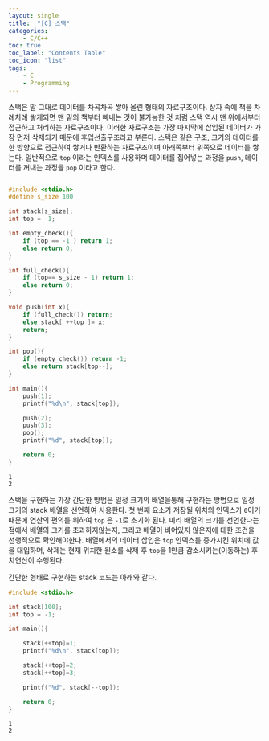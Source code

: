 ```yaml
---
layout: single
title:  "[C] 스택"
categories:
    - C/C++
toc: true
toc_label: "Contents Table"
toc_icon: "list"
tags: 
    - C
    - Programming
---
```




스택은 말 그대로 데이터를 차곡차곡 쌓아 올린 형태의 자료구조이다. 상자 속에 책을 차례차례 쌓게되면 맨 밑의 책부터 빼내는 것이 불가능한 것 처럼 스택 역시 맨 위에서부터 접근하고 처리하는 자료구조이다. 이러한 자료구조는 가장 마지막에 삽입된 데이터가 가장 먼저 삭제되기 때문에 후입선출구조라고 부른다. 스택은 같은 구조, 크기의 데이터를 한 방향으로 접근하여 쌓거나 반환하는 자료구조이며 아래쪽부터 위쪽으로 데이터를 쌓는다. 일반적으로 `top` 이라는 인덱스를 사용하며 데이터를 집어넣는 과정을 `push`, 데이터를 꺼내는 과정을 `pop` 이라고 한다. 


```c

#include <stdio.h>
#define s_size 100

int stack[s_size];
int top = -1;

int empty_check(){
    if (top == -1 ) return 1;
    else return 0;
}

int full_check(){
    if (top== s_size - 1) return 1;
    else return 0;
}

void push(int x){
    if (full_check()) return;
    else stack[ ++top ]= x;
    return;
}

int pop(){
    if (empty_check()) return -1;
    else return stack[top--];       
}

int main(){
    push(1);
    printf("%d\n", stack[top]);

    push(2); 
    push(3);
    pop();
    printf("%d", stack[top]);

    return 0;
}
```

```
1
2
```



스택을 구현하는 가장 간단한 방법은 일정 크기의 배열을통해 구현하는 방법으로 일정 크기의 stack 배열을 선언하여 사용한다. 첫 번째 요소가 저장될 위치의 인덱스가 `0`이기 때문에 연산의 편의를 위하여 `top` 은 `-1`로 초기화 된다. 미리 배열의 크기를 선언한다는 점에서 배열의 크기를 초과하지않는지, 그리고 배열이 비어있지 않은지에 대한 조건을 선행적으로 확인해야한다. 배열에서의 데이터 삽입은 `top` 인덱스를 증가시킨 위치에 값을 대입하며, 삭제는 현재 위치한 원소를 삭제 후 `top`을 1만큼 감소시키는(이동하는) 후치연산이 수행된다. 



간단한 형태로 구현하는 stack 코드는 아래와 같다. 


```c
#include <stdio.h>

int stack[100];
int top = -1;

int main(){

    stack[++top]=1;
    printf("%d\n", stack[top]);

    stack[++top]=2; 
    stack[++top]=3;

    printf("%d", stack[--top]);

    return 0;
}
```

```
1
2
```